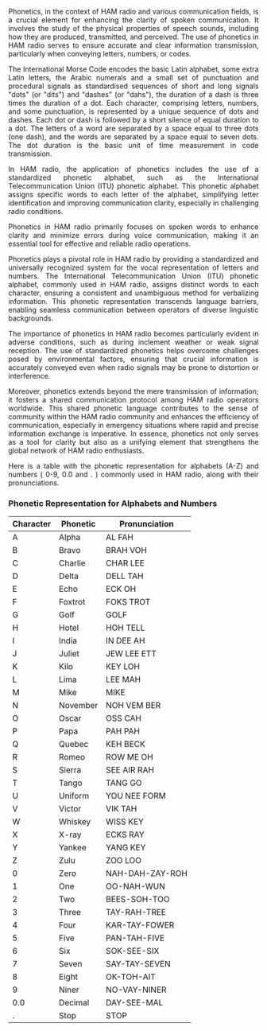 <p style="text-align:justify;">Phonetics, in the context of HAM radio and various communication fields, is a crucial element for enhancing the clarity of spoken communication. It involves the study of the physical properties of speech sounds, including how they are produced, transmitted, and perceived. The use of phonetics in HAM radio serves to ensure accurate and clear information transmission, particularly when conveying letters, numbers, or codes.</p>

<p style="text-align:justify;">The International Morse Code encodes the basic Latin alphabet, some extra Latin letters, the Arabic numerals and a small set of punctuation and procedural signals as standardised sequences of short and long signals "dots" (or "dits") and "dashes" (or "dahs"), the duration of a dash is three times the duration of a dot. Each character, comprising letters, numbers, and some punctuation, is represented by a unique sequence of dots and dashes. Each dot or dash is followed by a short silence of equal duration to a dot. The letters of a word are separated by a space equal to three dots (one dash), and the words are separated by a space equal to seven dots. The dot duration is the basic unit of time measurement in code transmission.</p>


<p style="text-align:justify;">In HAM radio, the application of phonetics includes the use of a standardized phonetic alphabet, such as the International Telecommunication Union (ITU) phonetic alphabet. This phonetic alphabet assigns specific words to each letter of the alphabet, simplifying letter identification and improving communication clarity, especially in challenging radio conditions.</p>

<p style="text-align:justify;">Phonetics in HAM radio primarily focuses on spoken words to enhance clarity and minimize errors during voice communication, making it an essential tool for effective and reliable radio operations.</p>

<p style="text-align:justify;">Phonetics plays a pivotal role in HAM radio by providing a standardized and universally recognized system for the vocal representation of letters and numbers. The International Telecommunication Union (ITU) phonetic alphabet, commonly used in HAM radio, assigns distinct words to each character, ensuring a consistent and unambiguous method for verbalizing information. This phonetic representation transcends language barriers, enabling seamless communication between operators of diverse linguistic backgrounds.</p>

<p style="text-align:justify;">The importance of phonetics in HAM radio becomes particularly evident in adverse conditions, such as during inclement weather or weak signal reception. The use of standardized phonetics helps overcome challenges posed by environmental factors, ensuring that crucial information is accurately conveyed even when radio signals may be prone to distortion or interference.</p>

<p style="text-align:justify;">Moreover, phonetics extends beyond the mere transmission of information; it fosters a shared communication protocol among HAM radio operators worldwide. This shared phonetic language contributes to the sense of community within the HAM radio community and enhances the efficiency of communication, especially in emergency situations where rapid and precise information exchange is imperative. In essence, phonetics not only serves as a tool for clarity but also as a unifying element that strengthens the global network of HAM radio enthusiasts.</p>

<p style="text-align:justify;">Here is a table with the phonetic representation for alphabets (A-Z) and numbers ( 0-9, 0.0 and . ) commonly used in HAM radio, along with their pronunciations.</p>

### Phonetic Representation for Alphabets and Numbers

| Character | Phonetic | Pronunciation      |
|-----------|----------|--------------------|
| A         | Alpha    | AL FAH             |
| B         | Bravo    | BRAH VOH           |
| C         | Charlie  | CHAR LEE           |
| D         | Delta    | DELL TAH           |
| E         | Echo     | ECK OH             |
| F         | Foxtrot  | FOKS TROT          |
| G         | Golf     | GOLF               |
| H         | Hotel    | HOH TELL           |
| I         | India    | IN DEE AH          |
| J         | Juliet   | JEW LEE ETT        |
| K         | Kilo     | KEY LOH            |
| L         | Lima     | LEE MAH            |
| M         | Mike     | MIKE               |
| N         | November | NOH VEM BER        |
| O         | Oscar    | OSS CAH            |
| P         | Papa     | PAH PAH            |
| Q         | Quebec   | KEH BECK           |
| R         | Romeo    | ROW ME OH          |
| S         | Sierra   | SEE AIR RAH        |
| T         | Tango    | TANG GO            |
| U         | Uniform  | YOU NEE FORM       |
| V         | Victor   | VIK TAH            |
| W         | Whiskey  | WISS KEY           |
| X         | X-ray    | ECKS RAY           |
| Y         | Yankee   | YANG KEY           |
| Z         | Zulu     | ZOO LOO            |
| 0         | Zero     | NAH-DAH-ZAY-ROH    |
| 1         | One      | OO-NAH-WUN         |
| 2         | Two      | BEES-SOH-TOO       |
| 3         | Three    | TAY-RAH-TREE       |
| 4         | Four     | KAR-TAY-FOWER      |
| 5         | Five     | PAN-TAH-FIVE       |
| 6         | Six      | SOK-SEE-SIX        |
| 7         | Seven    | SAY-TAY-SEVEN      |
| 8         | Eight    | OK-TOH-AIT         |
| 9         | Niner    | NO-VAY-NINER       |
| 0.0       | Decimal  | DAY-SEE-MAL        |
| .         | Stop     | STOP               |
